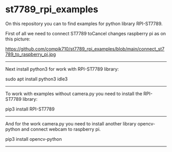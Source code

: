 # st7789_rpi_examples
On this repository you can to find 
examples for python library RPI-ST7789.

First of all we need to connect ST7789 toCancel changes
raspberry pi as on this picture:

https://github.com/compik710/st7789_rpi_examples/blob/main/connect_st7789_to_raspberry_pi.jpg
_________________



Next install python3
for work with RPI-ST7789 library:

sudo apt install python3 idle3
______________________________



To work with examples without camera.py 
you need to install the RPI-ST7789 library:

pip3 install RPI-ST7789
_______________________



And for the work camera.py 
you need to install another 
library opencv-python and
connect webcam to raspberry pi.

pip3 install opencv-python
__________________________
